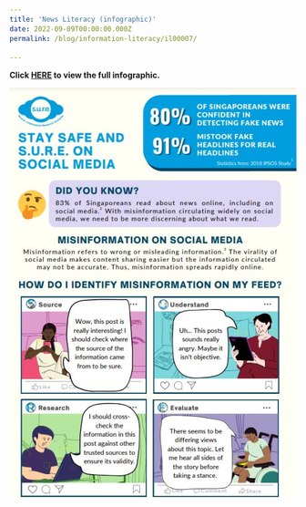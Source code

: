 ```yaml
---
title: 'News Literacy (infographic)'
date: 2022-09-09T00:00:00.000Z
permalink: /blog/information-literacy/il00007/

---
```


**Click [HERE](/infographic/NLB_Infographic_News_Literacy_SURE_BINGO.pdf) to view the full infographic.**

![](../../../images/news-literacy-infographic2022.jpg)

